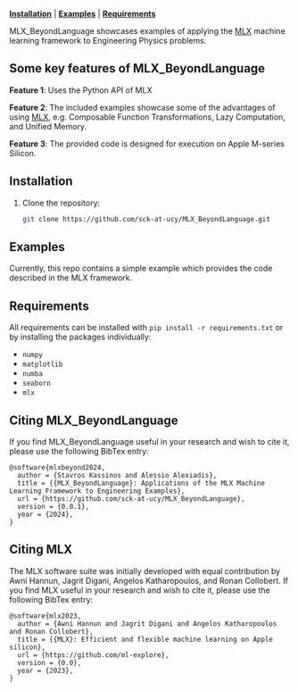 [**Installation**](#installation) | [**Examples**](#examples) | [**Requirements**](#requirements)

MLX_BeyondLanguage showcases examples of applying the [MLX](https://github.com/ml-explore/mlx) machine learning framework to Engineering Physics problems.

## Some key features of MLX_BeyondLanguage
**Feature 1**: Uses the Python API of MLX

**Feature 2**: The included examples showcase some of the advantages of using [MLX](https://github.com/ml-explore/mlx), e.g. Composable Function Transformations, Lazy Computation, and Unified Memory.

**Feature 3**: The provided code is designed for execution on Apple M-series Silicon.

## Installation
1. Clone the repository:
   ```bash
   git clone https://github.com/sck-at-ucy/MLX_BeyondLanguage.git
   ```

## Examples
Currently, this repo contains a simple example which provides the code described in the MLX framework.

## Requirements

All requirements can be installed with `pip install -r requirements.txt` or by installing the packages individually:

- `numpy`
- `matplotlib`
- `numba`
- `seaborn`
- `mlx`

## Citing MLX_BeyondLanguage 

If you find MLX_BeyondLanguage useful in your research and wish to cite it, please use the following BibTex entry:

```
@software{mlxbeyond2024,
  author = {Stavros Kassinos and Alessio Alexiadis},
  title = {{MLX_BeyondLanguage}: Applications of the MLX Machine Learning Framework to Engineering Examples},
  url = {https://github.com/sck-at-ucy/MLX_BeyondLanguage},
  version = {0.0.1},
  year = {2024},
}
```

## Citing MLX

The MLX software suite was initially developed with equal contribution by Awni
Hannun, Jagrit Digani, Angelos Katharopoulos, and Ronan Collobert. If you find
MLX useful in your research and wish to cite it, please use the following
BibTex entry:

```
@software{mlx2023,
  author = {Awni Hannun and Jagrit Digani and Angelos Katharopoulos and Ronan Collobert},
  title = {{MLX}: Efficient and flexible machine learning on Apple silicon},
  url = {https://github.com/ml-explore},
  version = {0.0},
  year = {2023},
}
```